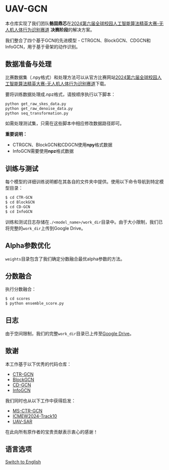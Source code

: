 # UAV-GCN

本仓库实现了我们团队**骼固鼎芯**在[2024第六届全球校园人工智能算法精英大赛-无人机人体行为识别赛道](https://www.saikr.com/vse/50186) **决赛阶段**的解决方案。

我们整合了四个基于GCN的先进模型 - CTRGCN、BlockGCN、CDGCN和InfoGCN，用于基于骨架的动作识别。

## 数据准备与处理

比赛数据集（.npy格式）和处理方法可以从官方比赛网站[2024第六届全球校园人工智能算法精英大赛-无人机人体行为识别赛道](https://www.saikr.com/vse/50186)下载。

要将训练数据处理成.npz格式，请按顺序执行以下脚本：

```bash
python get_raw_skes_data.py
python get_raw_denoise_data.py
python seq_transformation.py
```

如需处理测试集，只需在这些脚本中相应修改数据路径即可。

**重要说明：**

- CTRGCN、BlockGCN和CDGCN使用**npy**格式数据
- InfoGCN需要使用**npz**格式数据

## 训练与测试

每个模型的详细训练说明都在其各自的文件夹中提供。使用以下命令导航到特定模型目录：

```bash
$ cd CTR-GCN
$ cd BlockGCN
$ cd CD-GCN
$ cd InfoGCN
```

训练和测试日志存储在`./<model_name>/work_dir`目录中。由于大小限制，我们已将完整的`work_dir`上传到Google Drive。

## Alpha参数优化

`weights`目录包含了我们确定分数融合最优alpha参数的方法。

## 分数融合

执行分数融合：

```bash
$ cd scores
$ python ensemble_score.py
```

## 日志

由于空间限制，我们的完整`work_dir`目录已上传至[Google Drive](https://drive.google.com/file/d/1kOp1rP-w5lSjIP0SGOr0kPcHLvQClG1s/view?usp=drive_link)。

## 致谢

本工作基于以下优秀的代码仓库：

- [CTR-GCN](https://github.com/Uason-Chen/CTR-GCN)
- [BlockGCN](https://github.com/ZhouYuxuanYX/BlockGCN)
- [CD-GCN](https://github.com/sakura1040576710/CD-GCN)
- [InfoGCN](https://github.com/stnoah1/infogcn)

我们同时也从以下工作中获得启发：

- [MS-CTR-GCN](https://github.com/CarefreeSun/MS-CTR-GCN)
- [ICMEW2024-Track10](https://github.com/liujf69/ICMEW2024-Track10)
- [UAV-SAR](https://github.com/happylinze/UAV-SAR)

在此向所有原作者的宝贵贡献表示衷心的感谢！

## 语言选项

[Switch to English](README.md)